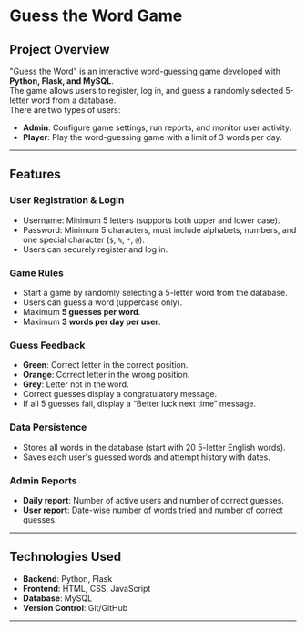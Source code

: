 
# Guess the Word Game 

## Project Overview
"Guess the Word" is an interactive word-guessing game developed with **Python, Flask, and MySQL**.  
The game allows users to register, log in, and guess a randomly selected 5-letter word from a database.  
There are two types of users:

- **Admin**: Configure game settings, run reports, and monitor user activity.  
- **Player**: Play the word-guessing game with a limit of 3 words per day.  

---

## Features

### User Registration & Login
- Username: Minimum 5 letters (supports both upper and lower case).  
- Password: Minimum 5 characters, must include alphabets, numbers, and one special character (`$`, `%`, `*`, `@`).  
- Users can securely register and log in.

### Game Rules
- Start a game by randomly selecting a 5-letter word from the database.  
- Users can guess a word (uppercase only).  
- Maximum **5 guesses per word**.  
- Maximum **3 words per day per user**.  

### Guess Feedback
- **Green**: Correct letter in the correct position.  
- **Orange**: Correct letter in the wrong position.  
- **Grey**: Letter not in the word.  
- Correct guesses display a congratulatory message.  
- If all 5 guesses fail, display a “Better luck next time” message.  

### Data Persistence
- Stores all words in the database (start with 20 5-letter English words).  
- Saves each user's guessed words and attempt history with dates.  

### Admin Reports
- **Daily report**: Number of active users and number of correct guesses.  
- **User report**: Date-wise number of words tried and number of correct guesses.  

---

## Technologies Used
- **Backend**: Python, Flask  
- **Frontend**: HTML, CSS, JavaScript  
- **Database**: MySQL  
- **Version Control**: Git/GitHub  

---
